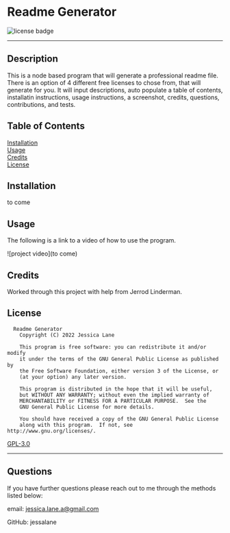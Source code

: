 
  # Readme Generator
  ![license badge](https://img.shields.io/badge/License-gpl-blue.svg)

  -------

  ## Description
  This is a node based program that will generate a professional readme file. There is an option of 4 different free licenses to chose from, that will generate for you. It will input descriptions, auto populate a table of contents, installatin instructions, usage instructions, a screenshot, credits, questions, contributions, and tests.

  ## Table of Contents
  [Installation](#installation)\
  [Usage](#usage)\
  [Credits](#credits)\
  [License](#license)

  ## Installation
  to come

  ## Usage
  The following is a link to a video of how to use the program.

  ![project video](to come)
  
  ## Credits
  Worked through this project with help from Jerrod Linderman.

  ## License
  
      Readme Generator
        Copyright (C) 2022 Jessica Lane

        This program is free software: you can redistribute it and/or modify
        it under the terms of the GNU General Public License as published by
        the Free Software Foundation, either version 3 of the License, or
        (at your option) any later version.

        This program is distributed in the hope that it will be useful,
        but WITHOUT ANY WARRANTY; without even the implied warranty of
        MERCHANTABILITY or FITNESS FOR A PARTICULAR PURPOSE.  See the
        GNU General Public License for more details.

        You should have received a copy of the GNU General Public License
        along with this program.  If not, see http://www.gnu.org/licenses/.
      

  [GPL-3.0](https://opensource.org/licenses/GPL-3.0)


  ---

  ## Questions
  If you have further questions please reach out to me through the methods listed below:

  email: jessica.lane.a@gmail.com

  GitHub: jessalane
  
